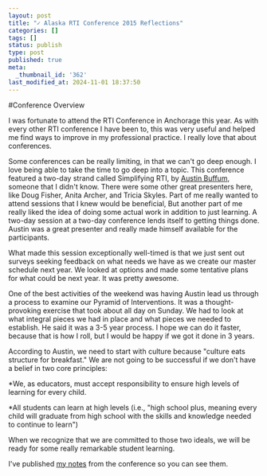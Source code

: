 ```yaml
---
layout: post
title: "✓ Alaska RTI Conference 2015 Reflections"
categories: []
tags: []
status: publish
type: post
published: true
meta:
  _thumbnail_id: '362'
last_modified_at: 2024-11-01 18:37:50
---
```


#Conference Overview



I was fortunate to attend the RTI Conference in Anchorage this year. As with every other RTI conference I have been to, this was very useful and helped me find ways to improve in my professional practice. I really love that about conferences.


Some conferences can be really limiting, in that we can't go deep enough. I love being able to take the time to go deep into a topic. This conference featured a two-day strand called Simplifying RTI, by 
[Austin Buffum](http://twitter.com/agbuffum), someone that I didn't know. There were some other great presenters here, like Doug Fisher, Anita Archer, and Tricia Skyles. Part of me really wanted to attend sessions that I knew would be beneficial, But another part of me really liked the idea of doing some actual work in addition to just learning. A two-day session at a two-day conference lends itself to getting things done. Austin was a great presenter and really made himself available for the participants.


What made this session exceptionally well-timed is that we just sent out surveys seeking feedback on what needs we have as we create our master schedule next year. We looked at options and made some tentative plans for what could be next year. It was pretty awesome.


One of the best activities of the weekend was having Austin lead us through a process to examine our Pyramid of Interventions. It was a thought-provoking exercise that took about all day on Sunday. We had to look at what integral pieces we had in place and what pieces we needed to establish. He said it was a 3-5 year process. I hope we can do it faster, because that is how I roll, but I would be happy if we got it done in 3 years.


According to Austin, we need to start with culture because "culture eats structure for breakfast." We are not going to be successful if we don't have a belief in two core principles:


*We, as educators, must accept responsibility to ensure high levels of learning for every child.


*All students can learn at high levels (i.e., "high school plus, meaning every child will graduate from high school with the skills and knowledge needed to continue to learn")


When we recognize that we are committed to those two ideals, we will be ready for some really remarkable student learning.


I've published 
[my notes](https://www.evernote.com/l/AAF3FBh4DbtBB70_8jVvjqanCiReqSL47EU) from the conference so you can see them.

